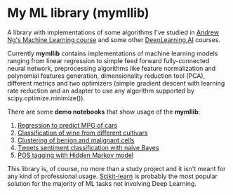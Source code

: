 # My ML library (mymllib)


A library with implementations of some algorithms I've studied in
[Andrew Ng's Machine Learning course](https://www.coursera.org/learn/machine-learning) 
and some other [DeeoLearning.AI](https://www.deeplearning.ai/) courses.

Currently **mymllib** contains implementations of machine learning models ranging from linear regression to simple feed forward fully-connected neural network, preprocessing algorithms like feature normalization and polynomial features generation, dimensionality reduction tool (PCA), different metrics and two optimizers (simple gradient descent with learning rate reduction and an adapter to use any algorithm supported by scipy.optimize.minimize()).

There are some **demo notebooks** that show usage of the **mymllib**:
1. [Regression to predict MPG of cars](./demo/mpg_regression.ipynb)
2. [Classification of wine from different cultivars](./demo/wine_classification.ipynb)
3. [Clustering of benign and malignant cells](./demo/cells_clustering.ipynb)
4. [Tweets sentiment classification with naive Bayes](./demo/tweets_classification.ipynb)
5. [POS tagging with Hidden Markov model](./demo/pos_tagging.ipynb)

This library is, of course, no more than a study project and it isn't meant for any kind of professional usage. [Scikit-learn](https://scikit-learn.org) is probably the most popular solution for the majority of ML tasks not involving Deep Learning.
